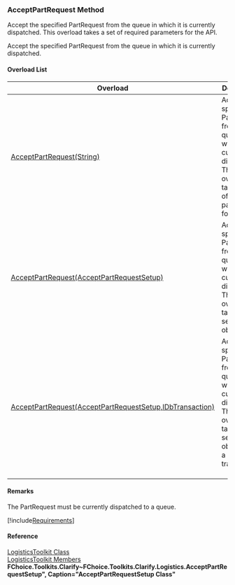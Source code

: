 ﻿### AcceptPartRequest Method

Accept the specified PartRequest from the queue in which it is currently dispatched. This overload takes a set of required parameters for the API.

Accept the specified PartRequest from the queue in which it is currently dispatched.

#### Overload List

| Overload | Description |
| --- | --- |
| [AcceptPartRequest(String)](FChoice.Toolkits.Clarify~FChoice.Toolkits.Clarify.Logistics.LogisticsToolkit~AcceptPartRequest(String).md) | Accept the specified PartRequest from the queue in which it is currently dispatched. This overload takes a set of required parameters for the API.   |
| [AcceptPartRequest(AcceptPartRequestSetup)](FChoice.Toolkits.Clarify~FChoice.Toolkits.Clarify.Logistics.LogisticsToolkit~AcceptPartRequest(AcceptPartRequestSetup).md) | Accept the specified PartRequest from the queue in which it is currently dispatched. This overload takes a setup object.   |
| [AcceptPartRequest(AcceptPartRequestSetup,IDbTransaction)](FChoice.Toolkits.Clarify~FChoice.Toolkits.Clarify.Logistics.LogisticsToolkit~AcceptPartRequest(AcceptPartRequestSetup,IDbTransaction).md) | Accept the specified PartRequest from the queue in which it is currently dispatched. This overload takes a setup object and a database transaction.   |

#### Remarks

The PartRequest must be currently dispatched to a queue.

[!include[Requirements](../partials/requirements.md)]



#### Reference

[LogisticsToolkit Class](FChoice.Toolkits.Clarify~FChoice.Toolkits.Clarify.Logistics.LogisticsToolkit.md)  
[LogisticsToolkit Members](FChoice.Toolkits.Clarify~FChoice.Toolkits.Clarify.Logistics.LogisticsToolkit_members.md)  
**FChoice.Toolkits.Clarify~FChoice.Toolkits.Clarify.Logistics.AcceptPartRequestSetup", Caption="AcceptPartRequestSetup Class"**